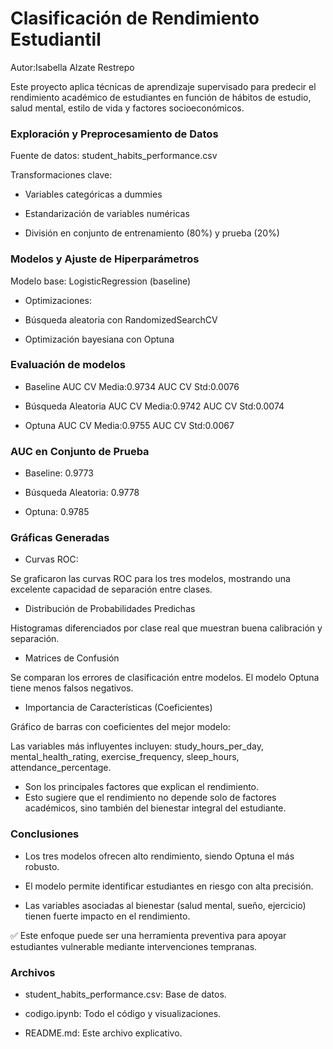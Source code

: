 # Clasificación de Rendimiento Estudiantil
Autor:Isabella Alzate Restrepo

Este proyecto aplica técnicas de aprendizaje supervisado para predecir el rendimiento académico de estudiantes en función de hábitos de estudio, salud mental, estilo de vida y factores socioeconómicos.

### Exploración y Preprocesamiento de Datos

Fuente de datos: student_habits_performance.csv

Transformaciones clave:

- Variables categóricas a dummies

- Estandarización de variables numéricas

- División en conjunto de entrenamiento (80%) y prueba (20%)

### Modelos y Ajuste de Hiperparámetros

Modelo base: LogisticRegression (baseline)

- Optimizaciones:

- Búsqueda aleatoria con RandomizedSearchCV

- Optimización bayesiana con Optuna

### Evaluación de modelos 

- Baseline 
 AUC CV Media:0.9734
 AUC CV Std:0.0076

- Búsqueda Aleatoria
 AUC CV Media:0.9742
 AUC CV Std:0.0074

- Optuna
 AUC CV Media:0.9755
 AUC CV Std:0.0067

### AUC en Conjunto de Prueba

- Baseline: 0.9773

- Búsqueda Aleatoria: 0.9778

- Optuna: 0.9785

### Gráficas Generadas

- Curvas ROC:

Se graficaron las curvas ROC para los tres modelos, mostrando una excelente capacidad de separación entre clases.

- Distribución de Probabilidades Predichas

Histogramas diferenciados por clase real que muestran buena calibración y separación.

- Matrices de Confusión

Se comparan los errores de clasificación entre modelos. El modelo Optuna tiene menos falsos negativos.

- Importancia de Características (Coeficientes)

Gráfico de barras con coeficientes del mejor modelo:

Las variables más influyentes incluyen: study_hours_per_day, mental_health_rating, exercise_frequency, sleep_hours, attendance_percentage.

- Son los principales factores que explican el rendimiento.
- Esto sugiere que el rendimiento no depende solo de factores académicos, sino también del bienestar integral del estudiante.

### Conclusiones

- Los tres modelos ofrecen alto rendimiento, siendo Optuna el más robusto.

- El modelo permite identificar estudiantes en riesgo con alta precisión.

- Las variables asociadas al bienestar (salud mental, sueño, ejercicio) tienen fuerte impacto en el rendimiento.

✅ Este enfoque puede ser una herramienta preventiva para apoyar estudiantes vulnerable mediante intervenciones tempranas.

### Archivos

- student_habits_performance.csv: Base de datos.

- codigo.ipynb: Todo el código y visualizaciones.

- README.md: Este archivo explicativo.



